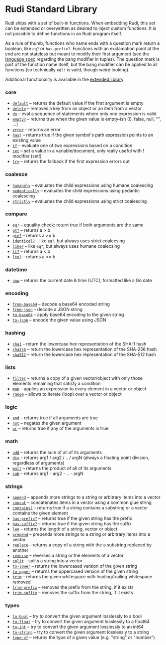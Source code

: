 # Rudi Standard Library

Rudi ships with a set of built-in functions. When embedding Rudi, this set can
be extended or overwritten as desired to inject custom functions. It is not
possible to define functions in an Rudi program itself.

As a rule of thumb, functions who name ends with a question mark return a boolean,
like `eq?` or `has-prefix?`. Functions with an exclamation point at the end are
not stateless but meant to modify their first argument (see the
[language spec](../language.md) regarding the bang modifier in tuples). The
question mark is part of the function name itself, but the bang modifier can be
applied to all functions (so technically `eq?!` is valid, though weird looking).

Additional functionality is available in the [extended library](../extlib/).

<!-- BEGIN_STDLIB_TOC -->
### core

* [`default`](../stdlib/core/default.md) – returns the default value if the first argument is empty
* [`delete`](../stdlib/core/delete.md) – removes a key from an object or an item from a vector
* [`do`](../stdlib/core/do.md) – eval a sequence of statements where only one expression is valid
* [`empty?`](../stdlib/core/empty.md) – returns true when the given value is empty-ish (0, false, null, "", ...)
* [`error`](../stdlib/core/error.md) – returns an error
* [`has?`](../stdlib/core/has.md) – returns true if the given symbol's path expression points to an existing value
* [`if`](../stdlib/core/if.md) – evaluate one of two expressions based on a condition
* [`set`](../stdlib/core/set.md) – set a value in a variable/document, only really useful with ! modifier (set!)
* [`try`](../stdlib/core/try.md) – returns the fallback if the first expression errors out

### coalesce

* [`humanely`](../stdlib/coalesce/humanely.md) – evaluates the child expressions using humane coalescing
* [`pedantically`](../stdlib/coalesce/pedantically.md) – evaluates the child expressions using pedantic coalescing
* [`strictly`](../stdlib/coalesce/strictly.md) – evaluates the child expressions using strict coalescing

### compare

* [`eq?`](../stdlib/compare/eq.md) – equality check: return true if both arguments are the same
* [`gt?`](../stdlib/compare/gt.md) – returns a > b
* [`gte?`](../stdlib/compare/gte.md) – returns a >= b
* [`identical?`](../stdlib/compare/identical.md) – like `eq?`, but always uses strict coalecsing
* [`like?`](../stdlib/compare/like.md) – like `eq?`, but always uses humane coalecsing
* [`lt?`](../stdlib/compare/lt.md) – returns a < b
* [`lte?`](../stdlib/compare/lte.md) – returns a <= b

### datetime

* [`now`](../stdlib/datetime/now.md) – returns the current date & time (UTC), formatted like a Go date

### encoding

* [`from-base64`](../stdlib/encoding/from-base64.md) – decode a base64 encoded string
* [`from-json`](../stdlib/encoding/from-json.md) – decode a JSON string
* [`to-base64`](../stdlib/encoding/to-base64.md) – apply base64 encoding to the given string
* [`to-json`](../stdlib/encoding/to-json.md) – encode the given value using JSON

### hashing

* [`sha1`](../stdlib/hashing/sha1.md) – return the lowercase hex representation of the SHA-1 hash
* [`sha256`](../stdlib/hashing/sha256.md) – return the lowercase hex representation of the SHA-256 hash
* [`sha512`](../stdlib/hashing/sha512.md) – return the lowercase hex representation of the SHA-512 hash

### lists

* [`filter`](../stdlib/lists/filter.md) – returns a copy of a given vector/object with only those elements remaining that satisfy a condition
* [`map`](../stdlib/lists/map.md) – applies an expression to every element in a vector or object
* [`range`](../stdlib/lists/range.md) – allows to iterate (loop) over a vector or object

### logic

* [`and`](../stdlib/logic/and.md) – returns true if all arguments are true
* [`not`](../stdlib/logic/not.md) – negates the given argument
* [`or`](../stdlib/logic/or.md) – returns true if any of the arguments is true

### math

* [`add`](../stdlib/math/add.md) – returns the sum of all of its arguments
* [`div`](../stdlib/math/div.md) – returns arg1 / arg2 / .. / argN (always a floating point division, regardless of arguments)
* [`mult`](../stdlib/math/mult.md) – returns the product of all of its arguments
* [`sub`](../stdlib/math/sub.md) – returns arg1 - arg2 - .. - argN

### strings

* [`append`](../stdlib/strings/append.md) – appends more strings to a string or arbitrary items into a vector
* [`concat`](../stdlib/strings/concat.md) – concatenates items in a vector using a common glue string
* [`contains?`](../stdlib/strings/contains.md) – returns true if a string contains a substring or a vector contains the given element
* [`has-prefix?`](../stdlib/strings/has-prefix.md) – returns true if the given string has the prefix
* [`has-suffix?`](../stdlib/strings/has-suffix.md) – returns true if the given string has the suffix
* [`len`](../stdlib/strings/len.md) – returns the length of a string, vector or object
* [`prepend`](../stdlib/strings/prepend.md) – prepends more strings to a string or arbitrary items into a vector
* [`replace`](../stdlib/strings/replace.md) – returns a copy of a string with the a substring replaced by another
* [`reverse`](../stdlib/strings/reverse.md) – reverses a string or the elements of a vector
* [`split`](../stdlib/strings/split.md) – splits a string into a vector
* [`to-lower`](../stdlib/strings/to-lower.md) – returns the lowercased version of the given string
* [`to-upper`](../stdlib/strings/to-upper.md) – returns the uppercased version of the given string
* [`trim`](../stdlib/strings/trim.md) – returns the given whitespace with leading/trailing whitespace removed
* [`trim-prefix`](../stdlib/strings/trim-prefix.md) – removes the prefix from the string, if it exists
* [`trim-suffix`](../stdlib/strings/trim-suffix.md) – removes the suffix from the string, if it exists

### types

* [`to-bool`](../stdlib/types/to-bool.md) – try to convert the given argument losslessly to a bool
* [`to-float`](../stdlib/types/to-float.md) – try to convert the given argument losslessly to a float64
* [`to-int`](../stdlib/types/to-int.md) – try to convert the given argument losslessly to an int64
* [`to-string`](../stdlib/types/to-string.md) – try to convert the given argument losslessly to a string
* [`type-of`](../stdlib/types/type-of.md) – returns the type of a given value (e.g. "string" or "number")
<!-- END_STDLIB_TOC -->

